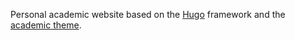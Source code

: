 Personal academic website based on the [Hugo](https://gohugo.io) framework and the [academic theme](https://github.com/wowchemy/starter-academic).
